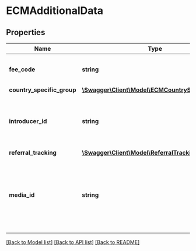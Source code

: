 # ECMAdditionalData

## Properties
Name | Type | Description | Notes
------------ | ------------- | ------------- | -------------
**fee_code** | **string** | Fee code that applied to the requested product | [optional] 
**country_specific_group** | [**\Swagger\Client\Model\ECMCountrySpecificGroup**](ECMCountrySpecificGroup.md) |  | [optional] 
**introducer_id** | **string** | Unique identifier associated with the introducer who had referred the applicant. | [optional] 
**referral_tracking** | [**\Swagger\Client\Model\ReferralTracking**](ReferralTracking.md) |  | [optional] 
**media_id** | **string** | The media ID will be used to determine which offer/campaign banner was clicked when the customer has submitted the application | [optional] 

[[Back to Model list]](../../README.md#documentation-for-models) [[Back to API list]](../../README.md#documentation-for-api-endpoints) [[Back to README]](../../README.md)

